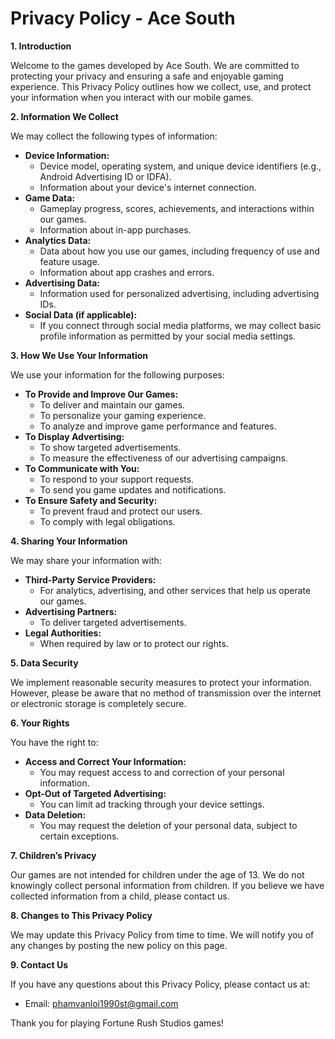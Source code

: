 # Privacy Policy - Ace South


**1. Introduction**

Welcome to the games developed by Ace South. We are committed to protecting your privacy and ensuring a safe and enjoyable gaming experience. This Privacy Policy outlines how we collect, use, and protect your information when you interact with our mobile games.

**2. Information We Collect**

We may collect the following types of information:

* **Device Information:**
    * Device model, operating system, and unique device identifiers (e.g., Android Advertising ID or IDFA).
    * Information about your device's internet connection.
* **Game Data:**
    * Gameplay progress, scores, achievements, and interactions within our games.
    * Information about in-app purchases.
* **Analytics Data:**
    * Data about how you use our games, including frequency of use and feature usage.
    * Information about app crashes and errors.
* **Advertising Data:**
    * Information used for personalized advertising, including advertising IDs.
* **Social Data (if applicable):**
    * If you connect through social media platforms, we may collect basic profile information as permitted by your social media settings.

**3. How We Use Your Information**

We use your information for the following purposes:

* **To Provide and Improve Our Games:**
    * To deliver and maintain our games.
    * To personalize your gaming experience.
    * To analyze and improve game performance and features.
* **To Display Advertising:**
    * To show targeted advertisements.
    * To measure the effectiveness of our advertising campaigns.
* **To Communicate with You:**
    * To respond to your support requests.
    * To send you game updates and notifications.
* **To Ensure Safety and Security:**
    * To prevent fraud and protect our users.
    * To comply with legal obligations.

**4. Sharing Your Information**

We may share your information with:

* **Third-Party Service Providers:**
    * For analytics, advertising, and other services that help us operate our games.
* **Advertising Partners:**
    * To deliver targeted advertisements.
* **Legal Authorities:**
    * When required by law or to protect our rights.

**5. Data Security**

We implement reasonable security measures to protect your information. However, please be aware that no method of transmission over the internet or electronic storage is completely secure.

**6. Your Rights**

You have the right to:

* **Access and Correct Your Information:**
    * You may request access to and correction of your personal information.
* **Opt-Out of Targeted Advertising:**
    * You can limit ad tracking through your device settings.
* **Data Deletion:**
    * You may request the deletion of your personal data, subject to certain exceptions.

**7. Children’s Privacy**

Our games are not intended for children under the age of 13. We do not knowingly collect personal information from children. If you believe we have collected information from a child, please contact us.

**8. Changes to This Privacy Policy**

We may update this Privacy Policy from time to time. We will notify you of any changes by posting the new policy on this page.

**9. Contact Us**

If you have any questions about this Privacy Policy, please contact us at:

* Email: phamvanloi1990st@gmail.com

Thank you for playing Fortune Rush Studios games!